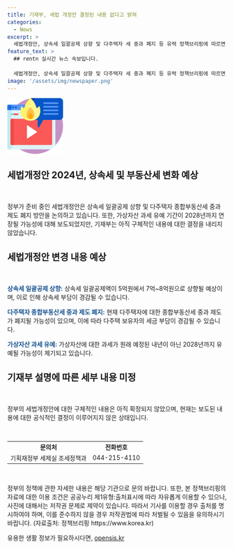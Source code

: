 ```yaml
---
title: 기재부, 세법 개정안 결정된 내용 없다고 밝혀
categories:
  - News
excerpt: >
  세법개정안, 상속세 일괄공제 상향 및 다주택자 세 중과 폐지 등 유력 정책브리핑에 따르면, 상속세 일괄공제 상향 및 다주택자 세 중과 폐지 등이 검토 중이며, 가상자산 과세는 3년 유예될 가능성이 있다고 합니다. 현재 구체적 내용은 미정이나, 관련 문의는 기획재정부 세제실 조세정책과로 문의 가능합니다. (전화 0442154110) [자료출처=정책브리핑 www.korea.kr]
feature_text: >
  ## rentn 실시간 뉴스 속보입니다.

  세법개정안, 상속세 일괄공제 상향 및 다주택자 세 중과 폐지 등 유력 정책브리핑에 따르면, 상속세 일괄공제 상향 및 다주택자 세 중과 폐지 등이 검토 중이며, 가상자산 과세는 3년 유예될 가능성이 있다고 합니다. 현재 구체적 내용은 미정이나, 관련 문의는 기획재정부 세제실 조세정책과로 문의 가능합니다. (전화 0442154110) [자료출처=정책브리핑 www.korea.kr]
image: '/assets/img/newspaper.png'
---
```


<p><img src="/assets/img/news.png" alt="rentncar 속보" /></p>

<h2 data-ke-size="size26">세법개정안 2024년, 상속세 및 부동산세 변화 예상</h2>

<p data-ke-size="size16">&nbsp;</p>

<p>정부가 준비 중인 세법개정안은 상속세 일괄공제 상향 및 다주택자 종합부동산세 중과 제도 폐지 방안을 논의하고 있습니다. 또한, 가상자산 과세 유예 기간이 2028년까지 연장될 가능성에 대해 보도되었지만, 기재부는 아직 구체적인 내용에 대한 결정을 내리지 않았습니다.</p>

<h2 data-ke-size="size26">세법개정안 변경 내용 예상</h2>

<p data-ke-size="size16">&nbsp;</p>

<p><b><span style="color: #1a5490;">상속세 일괄공제 상향:</span></b> 상속세 일괄공제액이 5억원에서 7억~8억원으로 상향될 예상이며, 이로 인해 상속세 부담이 경감될 수 있습니다.</p>

<p><b><span style="color: #1a5490;">다주택자 종합부동산세 중과 제도 폐지:</span></b> 현재 다주택자에 대한 종합부동산세 중과 제도가 폐지될 가능성이 있으며, 이에 따라 다주택 보유자의 세금 부담이 경감될 수 있습니다.</p>

<p><b><span style="color: #1a5490;">가상자산 과세 유예:</span></b> 가상자산에 대한 과세가 원래 예정된 내년이 아닌 2028년까지 유예될 가능성이 제기되고 있습니다.</p>

<h2 data-ke-size="size26">기재부 설명에 따른 세부 내용 미정</h2>

<p data-ke-size="size16">&nbsp;</p>

<p>정부의 세법개정안에 대한 구체적인 내용은 아직 확정되지 않았으며, 현재는 보도된 내용에 대한 공식적인 결정이 이루어지지 않은 상태입니다.</p>

<p data-ke-size="size16">&nbsp;</p>

<table>
    <tbody>
        <tr>
            <td style="text-align: center; height: 17px;"><b>문의처</b></td>
            <td style="text-align: center; height: 17px;"><b>전화번호</b></td>
        </tr>
        <tr>
            <td style="text-align: center; height: 17px;">기획재정부 세제실 조세정책과</td>
            <td style="text-align: center; height: 17px;">044-215-4110</td>
        </tr>
    </tbody>
</table>

<p data-ke-size="size16">&nbsp;</p>

<p>정부의 정책에 관한 자세한 내용은 해당 기관으로 문의 바랍니다. 또한, 본 정책브리핑의 자료에 대한 이용 조건은 공공누리 제1유형:출처표시에 따라 자유롭게 이용할 수 있으나, 사진에 대해서는 저작권 문제로 제약이 있습니다. 따라서 기사를 이용할 경우 출처를 명시하여야 하며, 이를 준수하지 않을 경우 저작권법에 따라 처벌될 수 있음을 유의하시기 바랍니다. (자료출처: 정책브리핑 https://www.korea.kr)</p>
유용한 생활 정보가 필요하시다면, <a href="https://opensis.kr" rel="dofollow">opensis.kr</a>


